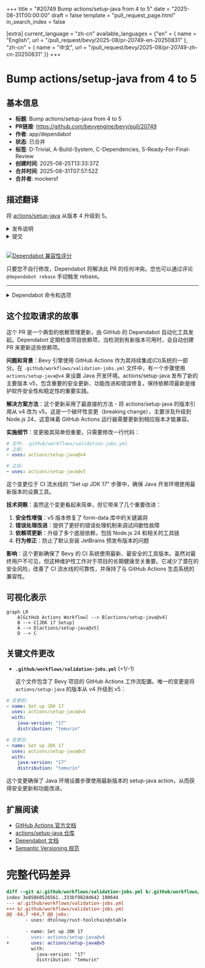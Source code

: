 +++
title = "#20749 Bump actions/setup-java from 4 to 5"
date = "2025-08-31T00:00:00"
draft = false
template = "pull_request_page.html"
in_search_index = false

[extra]
current_language = "zh-cn"
available_languages = {"en" = { name = "English", url = "/pull_request/bevy/2025-08/pr-20749-en-20250831" }, "zh-cn" = { name = "中文", url = "/pull_request/bevy/2025-08/pr-20749-zh-cn-20250831" }}
+++

# Bump actions/setup-java from 4 to 5

## 基本信息
- **标题**: Bump actions/setup-java from 4 to 5
- **PR链接**: https://github.com/bevyengine/bevy/pull/20749
- **作者**: app/dependabot
- **状态**: 已合并
- **标签**: D-Trivial, A-Build-System, C-Dependencies, S-Ready-For-Final-Review
- **创建时间**: 2025-08-25T13:33:37Z
- **合并时间**: 2025-08-31T07:57:52Z
- **合并者**: mockersf

## 描述翻译
将 [actions/setup-java](https://github.com/actions/setup-java) 从版本 4 升级到 5。
<details>
<summary>发布说明</summary>
<p><em>来源自 <a href="https://github.com/actions/setup-java/releases">actions/setup-java 的发布页面</a>。</em></p>
<blockquote>
<h2>v5.0.0</h2>
<h2>变更内容</h2>
<h3>破坏性变更</h3>
<ul>
<li>升级到 node 24，由 <a href="https://github.com/salmanmkc"><code>@​salmanmkc</code></a> 在 <a href="https://redirect.github.com/actions/setup-java/pull/888">actions/setup-java#888</a> 中提交</li>
</ul>
<p>请确保您的运行器已更新到此版本或更高版本以使用此发布。v2.327.1 <a href="https://github.com/actions/runner/releases/tag/v2.327.1">发布说明</a></p>
<h3>依赖升级</h3>
<ul>
<li>升级 Publish Immutable Action，由 <a href="https://github.com/HarithaVattikuti"><code>@​HarithaVattikuti</code></a> 在 <a href="https://redirect.github.com/actions/setup-java/pull/798">actions/setup-java#798</a> 中提交</li>
<li>升级 eslint-plugin-jest 从 27.9.0 到 28.11.0，由 <a href="https://github.com/dependabot"><code>@​dependabot</code></a>[bot] 在 <a href="https://redirect.github.com/actions/setup-java/pull/730">actions/setup-java#730</a> 中提交</li>
<li>升级 undici 从 5.28.5 到 5.29.0，由 <a href="https://github.com/dependabot"><code>@​dependabot</code></a>[bot] 在 <a href="https://redirect.github.com/actions/setup-java/pull/833">actions/setup-java#833</a> 中提交</li>
<li>升级 form-data 以修复关键漏洞，由 <a href="https://github.com/gowridurgad"><code>@​gowridurgad</code></a> 在 <a href="https://redirect.github.com/actions/setup-java/pull/887">actions/setup-java#887</a> 中提交</li>
<li>升级 actions/checkout 从 4 到 5，由 <a href="https://github.com/dependabot"><code>@​dependabot</code></a>[bot] 在 <a href="https://redirect.github.com/actions/setup-java/pull/896">actions/setup-java#896</a> 中提交</li>
</ul>
<h3>Bug 修复</h3>
<ul>
<li>防止默认安装 JetBrains 预发布版本，由 <a href="https://github.com/priyagupta108"><code>@​priyagupta108</code></a> 在 <a href="https://redirect.github.com/actions/setup-java/pull/859">actions/setup-java#859</a> 中提交</li>
<li>改进 Setup-Java Action 的错误处理以帮助调试间歇性故障，由 <a href="https://github.com/gowridurgad"><code>@​gowridurgad</code></a> 在 <a href="https://redirect.github.com/actions/setup-java/pull/848">actions/setup-java#848</a> 中提交</li>
</ul>
<h2>新贡献者</h2>
<ul>
<li><a href="https://github.com/gowridurgad"><code>@​gowridurgad</code></a> 在 <a href="https://redirect.github.com/actions/setup-java/pull/848">actions/setup-java#848</a> 中首次贡献</li>
<li><a href="https://github.com/salmanmkc"><code>@​salmanmkc</code></a> 在 <a href="https://redirect.github.com/actions/setup-java/pull/888">actions/setup-java#888</a> 中首次贡献</li>
</ul>
<p><strong>完整变更日志</strong>: <a href="https://github.com/actions/setup-java/compare/v4...v5.0.0">https://github.com/actions/setup-java/compare/v4...v5.0.0</a></p>
<h2>v4.7.1</h2>
<h2>变更内容</h2>
<h3>文档变更</h3>
<ul>
<li>添加文档建议使用 GraalVM JDK 17 版本 17.0.12 以符合 GFTC 许可条款，由 <a href="https://github.com/aparnajyothi-y"><code>@​aparnajyothi-y</code></a> 在 <a href="https://redirect.github.com/actions/setup-java/pull/704">actions/setup-java#704</a> 中提交</li>
<li>移除文档中重复的 GraalVM 部分，由 <a href="https://github.com/Marcono1234"><code>@​Marcono1234</code></a> 在 <a href="https://redirect.github.com/actions/setup-java/pull/716">actions/setup-java#716</a> 中提交</li>
</ul>
<h3>依赖更新:</h3>
<ul>
<li>升级 <code>@​action/cache</code> 从 4.0.0 到 4.0.2，由 <a href="https://github.com/aparnajyothi-y"><code>@​aparnajyothi-y</code></a> 在 <a href="https://redirect.github.com/actions/setup-java/pull/766">actions/setup-java#766</a> 中提交</li>
<li>升级 <code>@​actions/glob</code> 从 0.4.0 到 0.5.0，由 <a href="https://github.com/dependabot"><code>@​dependabot</code></a> 在 <a href="https://redirect.github.com/actions/setup-java/pull/744">actions/setup-java#744</a> 中提交</li>
<li>升级 ts-jest 从 29.1.2 到 29.2.5，由 <a href="https://github.com/dependabot"><code>@​dependabot</code></a> 在 <a href="https://redirect.github.com/actions/setup-java/pull/743">actions/setup-java#743</a> 中提交</li>
<li>升级 <code>@​action/cache</code> 到 4.0.3，由 <a href="https://github.com/aparnajyothi-y"><code>@​aparnajyothi-y</code></a> 在 <a href="https://redirect.github.com/actions/setup-java/pull/773">actions/setup-java#773</a> 中提交</li>
</ul>
<p><strong>完整变更日志</strong>: <a href="https://github.com/actions/setup-java/compare/v4...v4.7.1">https://github.com/actions/setup-java/compare/v4...v4.7.1</a></p>
<h2>v4.7.0</h2>
<h2>变更内容</h2>
<ul>
<li>配置 Dependabot 设置，由 <a href="https://github.com/HarithaVattikuti"><code>@​HarithaVattikuti</code></a> 在 <a href="https://redirect.github.com/actions/setup-java/pull/722">actions/setup-java#722</a> 中提交</li>
<li>README 更新：添加权限部分，由 <a href="https://github.com/benwells"><code>@​benwells</code></a> 在 <a href="https://redirect.github.com/actions/setup-java/pull/723">actions/setup-java#723</a> 中提交</li>
<li>升级 <code>cache</code> 从版本 3.2.4 到 4.0.0，由 <a href="https://github.com/aparnajyothi-y"><code>@​aparnajyothi-y</code></a> 在 <a href="https://redirect.github.com/actions/setup-java/pull/724">actions/setup-java#724</a> 中提交</li>
<li>升级 <code>@actions/http-client</code> 从 2.2.1 到 2.2.3，由 <a href="https://github.com/dependabot"><code>@​dependabot</code></a> 在 <a href="https://redirect.github.com/actions/setup-java/pull/728">actions/setup-java#728</a> 中提交</li>
<li>升级 <code>actions/publish-immutable-action</code> 从 0.0.3 到 0.0.4，由 <a href="https://github.com/dependabot"><code>@​dependabot</code></a> 在 <a href="https://redirect.github.com/actions/setup-java/pull/727">actions/setup-java#727</a> 中提交</li>
<li>升级 <code>@types/jest</code> 从 29.5.12 到 29.5.14，由 <a href="https://github.com/dependabot"><code>@​dependabot</code></a> 在 <a href="https://redirect.github.com/actions/setup-java/pull/729">actions/setup-java#729</a> 中提交</li>
</ul>
<!-- raw HTML omitted -->
</blockquote>
<p>... (截断)</p>
</details>
<details>
<summary>提交</summary>
<ul>
<li><a href="https://github.com/actions/setup-java/commit/dded0888837ed1f317902acf8a20df0ad188d165"><code>dded088</code></a> 将 actions/checkout 从 4 升级到 5 (<a href="https://redirect.github.com/actions/setup-java/issues/896">#896</a>)</li>
<li><a href="https://github.com/actions/setup-java/commit/0913e9a06eb8b69c62db76aa61f580c2b3a5b4e0"><code>0913e9a</code></a> 升级到 node 24 (<a href="https://redirect.github.com/actions/setup-java/issues/888">#888</a>)</li>
<li><a href="https://github.com/actions/setup-java/commit/e9343db97e09d87a3c50e544105d99fe912c204b"><code>e9343db</code></a> 升级 form-data (<a href="https://redirect.github.com/actions/setup-java/issues/887">#887</a>)</li>
<li><a href="https://github.com/actions/setup-java/commit/ae2b61dbc685e60e4427b2e8ed4f0135c6ea8597"><code>ae2b61d</code></a> 将 undici 从 5.28.5 升级到 5.29.0 (<a href="https://redirect.github.com/actions/setup-java/issues/833">#833</a>)</li>
<li><a href="https://github.com/actions/setup-java/commit/c190c18febcf6c040d80b10ea201a05a2c320263"><code>c190c18</code></a> 将 eslint-plugin-jest 从 27.9.0 升级到 29.0.1 (<a href="https://redirect.github.com/actions/setup-java/issues/730">#730</a>)</li>
<li><a href="https://github.com/actions/setup-java/commit/67aec007b3fcabe15ca665bfccc1e255dd52e30d"><code>67aec00</code></a> 修复：防止默认安装 JetBrains 预发布版本 (<a href="https://redirect.github.com/actions/setup-java/issues/859">#859</a>)</li>
<li><a href="https://github.com/actions/setup-java/commit/ebb356cc4e59bcf94f518203228485f5d40e4b58"><code>ebb356c</code></a> 改进 Setup-Java Action 的错误处理以帮助调试间歇性故障...</li>
<li><a href="https://github.com/actions/setup-java/commit/f4f1212c880fdec8162ea9a6493f4495191887b4"><code>f4f1212</code></a> 更新 publish-immutable-actions.yml (<a href="https://redirect.github.com/actions/setup-java/issues/798">#798</a>)</li>
<li>查看完整差异请访问 <a href="https://github.com/actions/setup-java/compare/v4...v5">比较视图</a></li>
</ul>
</details>
<br />


[![Dependabot 兼容性评分](https://dependabot-badges.githubapp.com/badges/compatibility_score?dependency-name=actions/setup-java&package-manager=github_actions&previous-version=4&new-version=5)](https://docs.github.com/en/github/managing-security-vulnerabilities/about-dependabot-security-updates#about-compatibility-scores)

只要您不自行修改，Dependabot 将解决此 PR 的任何冲突。您也可以通过评论 `@dependabot rebase` 手动触发 rebase。

[//]: # (dependabot-automerge-start)
[//]: # (dependabot-automerge-end)

---

<details>
<summary>Dependabot 命令和选项</summary>
<br />

您可以通过评论此 PR 来触发 Dependabot 操作：
- `@dependabot rebase` 将 rebase 此 PR
- `@dependabot recreate` 将重新创建此 PR，覆盖对其进行的任何编辑
- `@dependabot merge` 将在 CI 通过后合并此 PR
- `@dependabot squash and merge` 将在 CI 通过后 squash 并合并此 PR
- `@dependabot cancel merge` 将取消先前请求的合并并阻止自动合并
- `@dependabot reopen` 将在关闭时重新打开此 PR
- `@dependabot close` 将关闭此 PR 并停止 Dependabot 重新创建它。您可以通过手动关闭它来实现相同的结果
- `@dependabot show <dependency name> ignore conditions` 将显示指定依赖项的所有忽略条件
- `@dependabot ignore this major version` 将关闭此 PR 并停止 Dependabot 为此主要版本创建更多 PR（除非您重新打开 PR 或自行升级）
- `@dependabot ignore this minor version` 将关闭此 PR 并停止 Dependabot 为此次要版本创建更多 PR（除非您重新打开 PR 或自行升级）
- `@dependabot ignore this dependency` 将关闭此 PR 并停止 Dependabot 为此依赖项创建更多 PR（除非您重新打开 PR 或自行升级）


</details>

## 这个拉取请求的故事

这个 PR 是一个典型的依赖管理更新，由 GitHub 的 Dependabot 自动化工具发起。Dependabot 定期检查项目依赖项，当检测到有新版本可用时，会自动创建 PR 来更新这些依赖项。

**问题和背景**：Bevy 引擎使用 GitHub Actions 作为其持续集成(CI)系统的一部分。在 `.github/workflows/validation-jobs.yml` 文件中，有一个步骤使用 `actions/setup-java@v4` 来设置 Java 开发环境。actions/setup-java 发布了新的主要版本 v5，包含重要的安全更新、功能改进和错误修复。保持依赖项最新是维护软件安全性和稳定性的重要实践。

**解决方案方法**：这个更新采用了最直接的方法 - 将 actions/setup-java 的版本引用从 v4 改为 v5。这是一个破坏性变更（breaking change），主要涉及升级到 Node.js 24，这意味着 GitHub Actions 运行器需要更新到相应版本才能兼容。

**实施细节**：变更极其简单但重要。只需要修改一行代码：

```yaml
# 文件: .github/workflows/validation-jobs.yml
# 之前:
- uses: actions/setup-java@v4

# 之后:
- uses: actions/setup-java@v5
```

这个变更位于 CI 流水线的 "Set up JDK 17" 步骤中，确保 Java 开发环境使用最新版本的设置工具。

**技术洞察**：虽然这个变更看起来简单，但它带来了几个重要改进：
1. **安全性增强**：v5 版本修复了 form-data 库中的关键漏洞
2. **错误处理改进**：提供了更好的错误处理机制来调试间歇性故障
3. **依赖项更新**：升级了多个底层依赖，包括 Node.js 24 和相关的工具链
4. **行为修正**：防止了默认安装 JetBrains 预发布版本的问题

**影响**：这个更新确保了 Bevy 的 CI 系统使用最新、最安全的工具版本。虽然对最终用户不可见，但这种维护性工作对于项目的长期健康至关重要。它减少了潜在的安全风险，改善了 CI 流水线的可靠性，并保持了与 GitHub Actions 生态系统的兼容性。

## 可视化表示

```mermaid
graph LR
    A[GitHub Actions Workflow] --> B[actions/setup-java@v4]
    B --> C[JDK 17 Setup]
    A --> D[actions/setup-java@v5]
    D --> C
```

## 关键文件更改

- **`.github/workflows/validation-jobs.yml`** (+1/-1)
  
  这个文件包含了 Bevy 项目的 GitHub Actions 工作流配置。唯一的变更是将 `actions/setup-java` 的版本从 v4 升级到 v5：

```yaml
# 变更前:
- name: Set up JDK 17
  uses: actions/setup-java@v4
  with:
    java-version: "17"
    distribution: "temurin"

# 变更后:
- name: Set up JDK 17
  uses: actions/setup-java@v5
  with:
    java-version: "17"
    distribution: "temurin"
```

这个变更确保了 Java 环境设置步骤使用最新版本的 setup-java action，从而获得安全更新和功能改进。

## 扩展阅读

- [GitHub Actions 官方文档](https://docs.github.com/en/actions)
- [actions/setup-java 仓库](https://github.com/actions/setup-java)
- [Dependabot 文档](https://docs.github.com/en/code-security/dependabot)
- [Semantic Versioning 规范](https://semver.org/)

# 完整代码差异
```diff
diff --git a/.github/workflows/validation-jobs.yml b/.github/workflows/validation-jobs.yml
index 3e85860526561..333bf9824d642 100644
--- a/.github/workflows/validation-jobs.yml
+++ b/.github/workflows/validation-jobs.yml
@@ -64,7 +64,7 @@ jobs:
       - uses: dtolnay/rust-toolchain@stable
 
       - name: Set up JDK 17
-        uses: actions/setup-java@v4
+        uses: actions/setup-java@v5
         with:
           java-version: "17"
           distribution: "temurin"
```